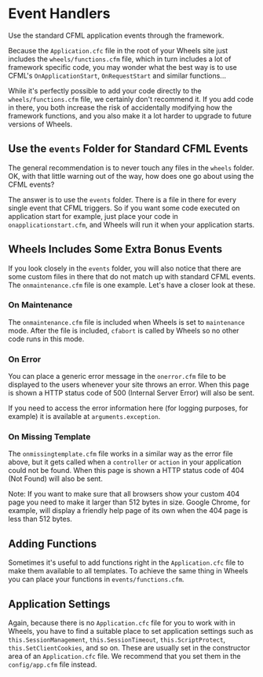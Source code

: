 # Event Handlers

<p class="intro">Use the standard CFML application events through the framework.</p>

Because the `Application.cfc` file in the root of your Wheels site just includes the `wheels/functions.cfm` file, which in turn includes a lot of framework specific code, you may wonder what the best way is to use CFML's `OnApplicationStart`, `OnRequestStart` and similar functions...

While it's perfectly possible to add your code directly to the `wheels/functions.cfm` file, we certainly don't recommend it. If you add code in there, you both increase the risk of accidentally modifying how the framework functions, and you also make it a lot harder to upgrade to future versions of Wheels.

## Use the `events` Folder for Standard CFML Events

The general recommendation is to never touch any files in the `wheels` folder. OK, with that little warning out of the way, how does one go about using the CFML events?

The answer is to use the `events` folder. There is a file in there for every single event that CFML triggers. So if you want some code executed on application start for example, just place your code in `onapplicationstart.cfm`, and Wheels will run it when your application starts.

## Wheels Includes Some Extra Bonus Events

If you look closely in the `events` folder, you will also notice that there are some custom files in there that do not match up with standard CFML events. The `onmaintenance.cfm` file is one example. Let's have a closer look at these.

### On Maintenance

The `onmaintenance.cfm` file is included when Wheels is set to `maintenance` mode. After the file is included, `cfabort` is called by Wheels so no other code runs in this mode.

### On Error

You can place a generic error message in the `onerror.cfm` file to be displayed to the users whenever your site throws an error. When this page is shown a HTTP status code of 500 (Internal Server Error) will also be sent.

If you need to access the error information here (for logging purposes, for example) it is available at `arguments.exception`.

### On Missing Template

The `onmissingtemplate.cfm` file works in a similar way as the error file above, but it gets called when a `controller` or `action` in your application could not be found. When this page is shown a HTTP status code of 404 (Not Found) will also be sent.

Note: If you want to make sure that all browsers show your custom 404 page you need to make it larger than 512 bytes in size. Google Chrome, for example, will display a friendly help page of its own when the 404 page is less than 512 bytes.

## Adding Functions

Sometimes it's useful to add functions right in the `Application.cfc` file to make them available to all templates. To achieve the same thing in Wheels you can place your functions in `events/functions.cfm`.

## Application Settings

Again, because there is no `Application.cfc` file for you to work with in Wheels, you have to find a suitable place to set application settings such as `this.SessionManagement`, `this.SessionTimeout`, `this.ScriptProtect`, `this.SetClientCookies`, and so on. These are usually set in the constructor area of an `Application.cfc` file. We recommend that you set them in the `config/app.cfm` file instead.